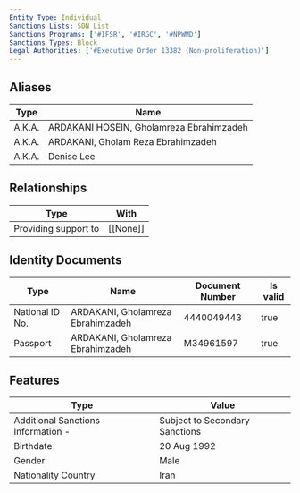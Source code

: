 ```yaml
---
Entity Type: Individual
Sanctions Lists: SDN List
Sanctions Programs: ['#IFSR', '#IRGC', '#NPWMD']
Sanctions Types: Block
Legal Authorities: ['#Executive Order 13382 (Non-proliferation)']
---
```


## Aliases
| Type  | Name      | 
|-------|-----------|
| A.K.A. | ARDAKANI HOSEIN, Gholamreza Ebrahimzadeh |
| A.K.A. | ARDAKANI, Gholam Reza Ebrahimzadeh |
| A.K.A. | Denise Lee |

## Relationships
| Type  | With      | 
|-------|-----------|
| Providing support to | [[None]] |

## Identity Documents
| Type  | Name      | Document Number | Is valid |
|-------|-----------|-----------------|----------|
| National ID No. | ARDAKANI, Gholamreza Ebrahimzadeh | 4440049443 | true |
| Passport | ARDAKANI, Gholamreza Ebrahimzadeh | M34961597 | true |

## Features
| Type  | Value      |
|-------|------------|
| Additional Sanctions Information - | Subject to Secondary Sanctions |
| Birthdate | 20 Aug 1992 |
| Gender | Male |
| Nationality Country | Iran |
